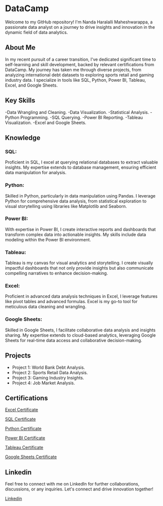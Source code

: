 # DataCamp

Welcome to my GitHub repository! I'm Nanda Haralalli Maheshwarappa, a passionate data analyst on a journey to drive insights and innovation in the dynamic field of data analytics.

## About Me
In my recent pursuit of a career transition, I've dedicated significant time to self-learning and skill development, backed by relevant certifications from DataCamp. My journey has taken me through diverse projects, from analyzing international debt datasets to exploring sports retail and gaming industry data. I specialize in tools like SQL, Python, Power BI, Tableau, Excel, and Google Sheets.

## Key Skills
-Data Wrangling and Cleaning.
-Data Visualization.
-Statistical Analysis.
-Python Programming.
-SQL Querying.
-Power BI Reporting.
-Tableau Visualization.
-Excel and Google Sheets.

## Knowledge

### SQL:
Proficient in SQL, I excel at querying relational databases to extract valuable insights. My expertise extends to database management, ensuring efficient data manipulation for analysis.

### Python:
Skilled in Python, particularly in data manipulation using Pandas. I leverage Python for comprehensive data analysis, from statistical exploration to visual storytelling using libraries like Matplotlib and Seaborn.

### Power BI:
With expertise in Power BI, I create interactive reports and dashboards that transform complex data into actionable insights. My skills include data modeling within the Power BI environment.

### Tableau:
Tableau is my canvas for visual analytics and storytelling. I create visually impactful dashboards that not only provide insights but also communicate compelling narratives to enhance decision-making.

### Excel:
Proficient in advanced data analysis techniques in Excel, I leverage features like pivot tables and advanced formulas. Excel is my go-to tool for meticulous data cleaning and wrangling.

### Google Sheets:
Skilled in Google Sheets, I facilitate collaborative data analysis and insights sharing. My expertise extends to cloud-based analytics, leveraging Google Sheets for real-time data access and collaborative decision-making.

## Projects
- Project 1: World Bank Debt Analysis.
- Project 2: Sports Retail Data Analysis.
- Project 3: Gaming Industry Insights.
- Project 4: Job Market Analysis.

## Certifications

[Excel Certificate](https://github.com/nandahm04/DataCamp/blob/main/Data%20Analyst%20in%20Excel/Certification/certificate-Data%20Analysis%20in%20Excel.pdf)

[SQL Certificate](https://github.com/nandahm04/DataCamp/blob/main/Data%20Analyst%20in%20SQL/Certification/certificate-Data%20Analyst%20In%20SQL.pdf)

[Python Certificate](https://github.com/nandahm04/DataCamp/blob/main/Data%20Analyst%20in%20Python/Certification/certificate-Data%20Analyst%20With%20Python.pdf)

[Power BI Certificate](https://github.com/nandahm04/DataCamp/blob/main/Data%20Analyst%20in%20Power%20Bi/Certification/certificate-Data%20Analyst%20In%20Power-BI.pdf)

[Tableau Certificate](https://github.com/nandahm04/DataCamp/blob/main/Data%20Analyst%20in%20Tableau/Certification/certificate-Data%20Analyst%20In%20Tableau.pdf)

[Google Sheets Certificate](https://github.com/nandahm04/DataCamp/blob/main/Data%20Analyst%20in%20Google%20Sheets/Certification/certificate-Google%20sheet%20Fundamentals.pdf)

## Linkedin
Feel free to connect with me on LinkedIn for further collaborations, discussions, or any inquiries. Let's connect and drive innovation together!

[Linkedin](https://www.linkedin.com/in/nandahm04/)
